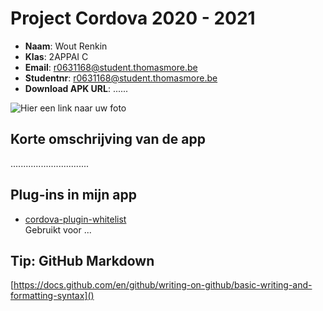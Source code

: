 # Project Cordova 2020 - 2021

- **Naam**: Wout Renkin
- **Klas**: 2APPAI C
- **Email**: <a href="mailto:r0631168@student.thomasmore.be">r0631168@student.thomasmore.be</a>
- **Studentnr**: r0631168@student.thomasmore.be
- **Download APK URL**: ......

![Hier een link naar uw foto](https://cdn.iconscout.com/icon/free/png-256/user-2451533-2082543.png)

## Korte omschrijving van de app

...............................

## Plug-ins in mijn app

- [cordova-plugin-whitelist](https://cordova.apache.org/docs/en/latest/reference/cordova-plugin-whitelist/)  
Gebruikt voor ...


## Tip: GitHub Markdown
[https://docs.github.com/en/github/writing-on-github/basic-writing-and-formatting-syntax]()
